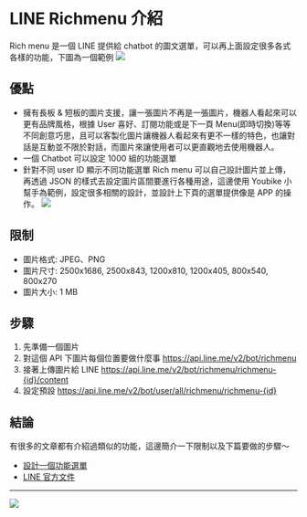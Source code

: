 # LINE Richmenu 介紹

Rich menu 是一個 LINE 提供給 chatbot 的圖文選單，可以再上面設定很多各式各樣的功能，下圖為一個範例
![](https://i.imgur.com/AkZnaWs.png)

## 優點

- 擁有長板 & 短板的圖片支援，讓一張圖片不再是一張圖片，機器人看起來可以更有品牌風格，根據 User 喜好、訂閱功能或是下一頁 Menu(即時切換)等等不同創意巧思，且可以客製化圖片讓機器人看起來有更不一樣的特色，也讓對話是互動並不限於對話，而圖片來讓使用者可以更直觀地去使用機器人。
- 一個 Chatbot 可以設定 1000 組的功能選單
- 針對不同 user ID 顯示不同功能選單
  Rich menu 可以自己設計圖片並上傳，再透過 JSON 的樣式去設定圖片區間要進行各種用途，這邊使用 Youbike 小幫手為範例，設定很多相關的設計，並設計上下頁的選單提供像是 APP 的操作。
  ![](https://i.imgur.com/kp3aYTWl.jpg)

## 限制

- 圖片格式: JPEG、PNG
- 圖片尺寸: 2500x1686, 2500x843, 1200x810, 1200x405, 800x540, 800x270
- 圖片大小: 1 MB

## 步驟

1. 先準備一個圖片
2. 對這個 API 下圖片每個位置要做什麼事 https://api.line.me/v2/bot/richmenu
3. 接著上傳圖片給 LINE https://api.line.me/v2/bot/richmenu/richmenu-{id}/content
4. 設定預設 https://api.line.me/v2/bot/user/all/richmenu/richmenu-{id}

## 結論

有很多的文章都有介紹過類似的功能，這邊簡介一下限制以及下篇要做的步驟～

- [設計一個功能選單](https://medium.com/%E6%89%BE%E5%88%B0%E4%BC%AF%E7%89%B9-find-your-bot/line-bot%E7%B3%BB%E5%88%97-%E8%A8%AD%E8%A8%88%E4%B8%80%E5%80%8B%E5%8A%9F%E8%83%BD%E9%81%B8%E5%96%AE-ea5f1d7cde94)
- [LINE 官方文件](https://developers.line.biz/en/docs/messaging-api/using-rich-menus/)

---

![](https://i.imgur.com/JlsLphHl.jpg)
